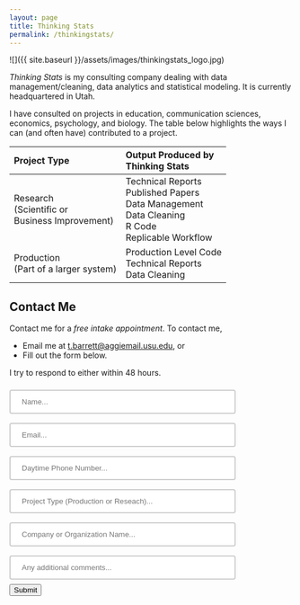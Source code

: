 ```yaml
---
layout: page
title: Thinking Stats
permalink: /thinkingstats/
---
```


![]({{ site.baseurl }}/assets/images/thinkingstats_logo.jpg)

*Thinking Stats* is my consulting company dealing with data management/cleaning, data analytics and statistical modeling. It is currently headquartered in Utah.

I have consulted on projects in education, communication sciences, economics, psychology, and biology. The table below highlights the ways I can (and often have) contributed to a project.

<table>
 <thead>
  <tr>
   <th style="text-align:left;"> Project Type </th>
   <th style="text-align:left;"> Output Produced by<br>Thinking Stats </th>
  </tr>
 </thead>
<tbody>
  <tr>
   <td style="text-align:left;"> Research <br> (Scientific or <br>Business Improvement)</td>
   <td style="text-align:left;"> Technical Reports<br>Published Papers<br>Data Management<br>Data Cleaning<br>R Code<br>Replicable Workflow </td>
  </tr>
  <tr>
   <td style="text-align:left;"> Production <br> (Part of a larger system)</td>
   <td style="text-align:left;"> Production Level Code<br>Technical Reports<br>Data Cleaning </td>
  </tr>
</tbody>
</table>


## Contact Me

Contact me for a *free intake appointment*. To contact me,

- Email me at <t.barrett@aggiemail.usu.edu>, or 
- Fill out the form below. 

I try to respond to either within 48 hours.

<div id="formdiv">
<form name="gform" id="gform" enctype="text/plain" action="https://docs.google.com/forms/d/e/1FAIpQLSeM_ttqtQXmCcawVZfYJ__3PqLt8LxPJClW5y_Rkp8kkV0mzQ/formResponse?" target="hidden_iframe" onclick="submitted=true;">
  <input type="text" name="entry.1906098226" id="entry.1906098226" placeholder="Name..." required><br>
  <input type="text" name="entry.815077072" id = "entry.815077072" placeholder="Email..." required><br>
  <input type="text" name="entry.1692136309" id = "entry.1692136309" placeholder="Daytime Phone Number..." ><br>
  <input type="text" name="entry.830671445" id = "entry.830671445" placeholder="Project Type (Production or Reseach)..." ><br>
  <input type="text" name="entry.126928977" id = "entry.126928977" placeholder="Company or Organization Name..."><br>
  <input type="text" name="entry.1522113980" id = "entry.1522113980" placeholder="Any additional comments..."><br>
  <input type="button" onclick="ReplaceForm()" value="Submit">
</form>
</div>

<iframe name="hidden_iframe" id="hidden_iframe" style="display:none;" onload="if(submitted) {}"></iframe>

<div id="for_replacement" style="display:none;">
<b>Your request has been processed and will be reviewed soon.</b><br>
</div>

<script type="text/javascript">
function ReplaceForm() 
{
var IDofForm = "gform";
var IDofDivWithForm = "formdiv";
var IDforReplacement = "for_replacement";
document.getElementById(IDofForm).submit();
document.getElementById(IDofDivWithForm).innerHTML = document.getElementById(IDforReplacement).innerHTML;
}
</script>

<style>
form {
  /* Just to center the form on the page */
  margin: 0 auto;
}

form div + div {
  margin-top: 1em;
}

label {
  /* To make sure that all labels have the same size and are properly aligned */
  display: inline-block;
  width: 90px;
  text-align: right;
}

input[type=text] {
    width: 80%;
    padding: 12px 20px;
    margin: 8px 0;
    box-sizing: border-box;
    -webkit-transition: width 0.4s ease-in-out;
    transition: width 0.4s ease-in-out;
    border: 2px solid #ccc;
    border-radius: 4px;
}

input[type=text]:focus {
    width: 100%;
}

textarea {
    width: 100%;
    height: 150px;
    padding: 12px 20px;
    box-sizing: border-box;
    border: 2px solid #ccc;
    border-radius: 4px;
    background-color: #f8f8f8;
    resize: none;
}

#button {
    display: block;
    width:150px;
    margin:10px auto;
    padding:7px 13px;
    text-align:center;
    background:#D35400;
    font-size:20px;
    font-family: 'Helvetica', serif;
    color:#ffffff;
    white-space: nowrap;
    box-sizing: border-box;
    -webkit-box-sizing: border-box;
    -moz-box-sizing: border-box;

}

#button:active {
    vertical-align: top;
    padding-top: 8px;
}

.one a {
    text-decoration: none;
}
</style>
